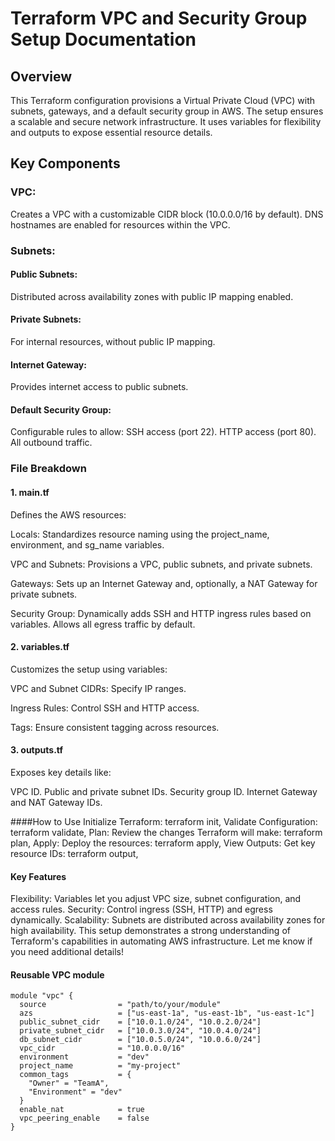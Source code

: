 # Terraform VPC and Security Group Setup Documentation

## Overview
This Terraform configuration provisions a Virtual Private Cloud (VPC) with subnets, gateways, and a default security group in AWS. The setup ensures a scalable and secure network infrastructure. It uses variables for flexibility and outputs to expose essential resource details.

## Key Components

### VPC:
Creates a VPC with a customizable CIDR block (10.0.0.0/16 by default).
DNS hostnames are enabled for resources within the VPC.

### Subnets:
#### Public Subnets:
Distributed across availability zones with public IP mapping enabled.

#### Private Subnets:
For internal resources, without public IP mapping.

#### Internet Gateway:
Provides internet access to public subnets.

#### Default Security Group:
Configurable rules to allow:
SSH access (port 22).
HTTP access (port 80).
All outbound traffic.

### File Breakdown

#### 1. main.tf
Defines the AWS resources:

Locals: Standardizes resource naming using the project_name, environment, and sg_name variables.

VPC and Subnets: Provisions a VPC, public subnets, and private subnets.

Gateways: Sets up an Internet Gateway and, optionally, a NAT Gateway for private subnets.

Security Group:
Dynamically adds SSH and HTTP ingress rules based on variables.
Allows all egress traffic by default.

#### 2. variables.tf
Customizes the setup using variables:

VPC and Subnet CIDRs: Specify IP ranges.

Ingress Rules: Control SSH and HTTP access.

Tags: Ensure consistent tagging across resources.

#### 3. outputs.tf
Exposes key details like:

VPC ID.
Public and private subnet IDs.
Security group ID.
Internet Gateway and NAT Gateway IDs.

####How to Use
Initialize Terraform: terraform init, 
Validate Configuration: terraform validate, 
Plan: Review the changes Terraform will make: terraform plan, 
Apply: Deploy the resources: terraform apply, 
View Outputs: Get key resource IDs: terraform output,

#### Key Features
Flexibility: Variables let you adjust VPC size, subnet configuration, and access rules.
Security: Control ingress (SSH, HTTP) and egress dynamically.
Scalability: Subnets are distributed across availability zones for high availability.
This setup demonstrates a strong understanding of Terraform's capabilities in automating AWS infrastructure. Let me know if you need additional details!

#### Reusable VPC module

```hcl
module "vpc" {
  source                = "path/to/your/module"
  azs                   = ["us-east-1a", "us-east-1b", "us-east-1c"]
  public_subnet_cidr    = ["10.0.1.0/24", "10.0.2.0/24"]
  private_subnet_cidr   = ["10.0.3.0/24", "10.0.4.0/24"]
  db_subnet_cidr        = ["10.0.5.0/24", "10.0.6.0/24"]
  vpc_cidr              = "10.0.0.0/16"
  environment           = "dev"
  project_name          = "my-project"
  common_tags           = {
    "Owner" = "TeamA",
    "Environment" = "dev"
  }
  enable_nat            = true
  vpc_peering_enable    = false
}
```


